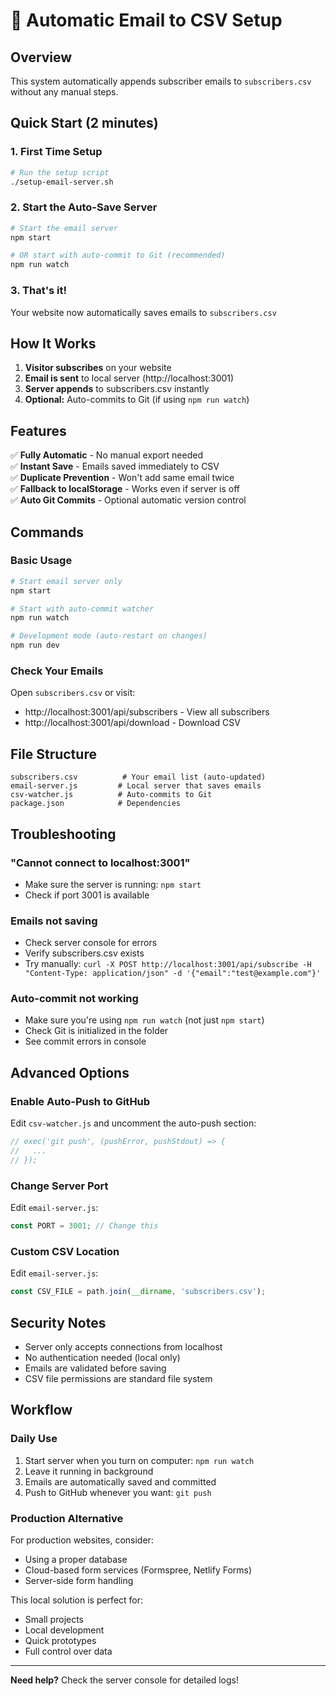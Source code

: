 # 🚀 Automatic Email to CSV Setup

## Overview
This system automatically appends subscriber emails to `subscribers.csv` without any manual steps.

## Quick Start (2 minutes)

### 1. First Time Setup
```bash
# Run the setup script
./setup-email-server.sh
```

### 2. Start the Auto-Save Server
```bash
# Start the email server
npm start

# OR start with auto-commit to Git (recommended)
npm run watch
```

### 3. That's it! 
Your website now automatically saves emails to `subscribers.csv`

## How It Works

1. **Visitor subscribes** on your website
2. **Email is sent** to local server (http://localhost:3001)
3. **Server appends** to subscribers.csv instantly
4. **Optional:** Auto-commits to Git (if using `npm run watch`)

## Features

✅ **Fully Automatic** - No manual export needed  
✅ **Instant Save** - Emails saved immediately to CSV  
✅ **Duplicate Prevention** - Won't add same email twice  
✅ **Fallback to localStorage** - Works even if server is off  
✅ **Auto Git Commits** - Optional automatic version control  

## Commands

### Basic Usage
```bash
# Start email server only
npm start

# Start with auto-commit watcher
npm run watch

# Development mode (auto-restart on changes)
npm run dev
```

### Check Your Emails
Open `subscribers.csv` or visit:
- http://localhost:3001/api/subscribers - View all subscribers
- http://localhost:3001/api/download - Download CSV

## File Structure
```
subscribers.csv          # Your email list (auto-updated)
email-server.js         # Local server that saves emails
csv-watcher.js          # Auto-commits to Git
package.json            # Dependencies
```

## Troubleshooting

### "Cannot connect to localhost:3001"
- Make sure the server is running: `npm start`
- Check if port 3001 is available

### Emails not saving
- Check server console for errors
- Verify subscribers.csv exists
- Try manually: `curl -X POST http://localhost:3001/api/subscribe -H "Content-Type: application/json" -d '{"email":"test@example.com"}'`

### Auto-commit not working
- Make sure you're using `npm run watch` (not just `npm start`)
- Check Git is initialized in the folder
- See commit errors in console

## Advanced Options

### Enable Auto-Push to GitHub
Edit `csv-watcher.js` and uncomment the auto-push section:
```javascript
// exec('git push', (pushError, pushStdout) => {
//   ...
// });
```

### Change Server Port
Edit `email-server.js`:
```javascript
const PORT = 3001; // Change this
```

### Custom CSV Location
Edit `email-server.js`:
```javascript
const CSV_FILE = path.join(__dirname, 'subscribers.csv');
```

## Security Notes

- Server only accepts connections from localhost
- No authentication needed (local only)
- Emails are validated before saving
- CSV file permissions are standard file system

## Workflow

### Daily Use
1. Start server when you turn on computer: `npm run watch`
2. Leave it running in background
3. Emails are automatically saved and committed
4. Push to GitHub whenever you want: `git push`

### Production Alternative
For production websites, consider:
- Using a proper database
- Cloud-based form services (Formspree, Netlify Forms)
- Server-side form handling

This local solution is perfect for:
- Small projects
- Local development
- Quick prototypes
- Full control over data

---

**Need help?** Check the server console for detailed logs!
